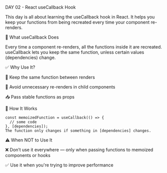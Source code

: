 DAY 02 - React useCallback Hook

This day is all about learning the useCallback hook in React. It helps you keep your functions from being recreated every time your component re-renders.

🔁 What useCallback Does

Every time a component re-renders, all the functions inside it are recreated.
useCallback lets you keep the same function, unless certain values (dependencies) change.

✅ Why Use It?

🔄 Keep the same function between renders

🚫 Avoid unnecessary re-renders in child components

📥 Pass stable functions as props

🧠 How It Works

```
const memoizedFunction = useCallback(() => {
  // some code
}, [dependencies]);
The function only changes if something in [dependencies] changes.
```

⚠️ When NOT to Use It

❌ Don’t use it everywhere — only when passing functions to memoized components or hooks

✅ Use it when you're trying to improve performance

